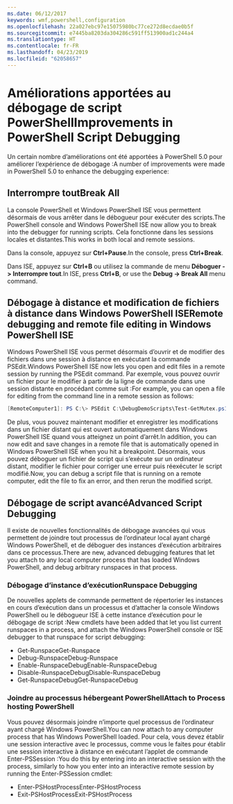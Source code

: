 ```yaml
---
ms.date: 06/12/2017
keywords: wmf,powershell,configuration
ms.openlocfilehash: 22a027ebc97e15075980bc77ce272d8ecdae0b5f
ms.sourcegitcommit: e7445ba8203da304286c591ff513900ad1c244a4
ms.translationtype: HT
ms.contentlocale: fr-FR
ms.lasthandoff: 04/23/2019
ms.locfileid: "62058657"
---
```

# <a name="improvements-in-powershell-script-debugging"></a><span data-ttu-id="16f81-102">Améliorations apportées au débogage de script PowerShell</span><span class="sxs-lookup"><span data-stu-id="16f81-102">Improvements in PowerShell Script Debugging</span></span>

<span data-ttu-id="16f81-103">Un certain nombre d’améliorations ont été apportées à PowerShell 5.0 pour améliorer l’expérience de débogage :</span><span class="sxs-lookup"><span data-stu-id="16f81-103">A number of improvements were made in PowerShell 5.0 to enhance the debugging experience:</span></span>

## <a name="break-all"></a><span data-ttu-id="16f81-104">Interrompre tout</span><span class="sxs-lookup"><span data-stu-id="16f81-104">Break All</span></span>

<span data-ttu-id="16f81-105">La console PowerShell et Windows PowerShell ISE vous permettent désormais de vous arrêter dans le débogueur pour exécuter des scripts.</span><span class="sxs-lookup"><span data-stu-id="16f81-105">The PowerShell console and Windows PowerShell ISE now allow you to break into the debugger for running scripts.</span></span> <span data-ttu-id="16f81-106">Cela fonctionne dans les sessions locales et distantes.</span><span class="sxs-lookup"><span data-stu-id="16f81-106">This works in both local and remote sessions.</span></span>

<span data-ttu-id="16f81-107">Dans la console, appuyez sur **Ctrl+Pause**.</span><span class="sxs-lookup"><span data-stu-id="16f81-107">In the console, press **Ctrl+Break**.</span></span>

<span data-ttu-id="16f81-108">Dans ISE, appuyez sur **Ctrl+B** ou utilisez la commande de menu **Déboguer -> Interrompre tout**.</span><span class="sxs-lookup"><span data-stu-id="16f81-108">In ISE, press **Ctrl+B**, or use the **Debug -> Break All** menu command.</span></span>

## <a name="remote-debugging-and-remote-file-editing-in-windows-powershell-ise"></a><span data-ttu-id="16f81-109">Débogage à distance et modification de fichiers à distance dans Windows PowerShell ISE</span><span class="sxs-lookup"><span data-stu-id="16f81-109">Remote debugging and remote file editing in Windows PowerShell ISE</span></span>

<span data-ttu-id="16f81-110">Windows PowerShell ISE vous permet désormais d’ouvrir et de modifier des fichiers dans une session à distance en exécutant la commande PSEdit.</span><span class="sxs-lookup"><span data-stu-id="16f81-110">Windows PowerShell ISE now lets you open and edit files in a remote session by running the PSEdit command.</span></span>
<span data-ttu-id="16f81-111">Par exemple, vous pouvez ouvrir un fichier pour le modifier à partir de la ligne de commande dans une session distante en procédant comme suit :</span><span class="sxs-lookup"><span data-stu-id="16f81-111">For example, you can open a file for editing from the command line in a remote session as follows:</span></span>

```powershell
[RemoteComputer1]: PS C:\> PSEdit C:\DebugDemoScripts\Test-GetMutex.ps1
```

<span data-ttu-id="16f81-112">De plus, vous pouvez maintenant modifier et enregistrer les modifications dans un fichier distant qui est ouvert automatiquement dans Windows PowerShell ISE quand vous atteignez un point d’arrêt.</span><span class="sxs-lookup"><span data-stu-id="16f81-112">In addition, you can now edit and save changes in a remote file that is automatically opened in Windows PowerShell ISE when you hit a breakpoint.</span></span>
<span data-ttu-id="16f81-113">Désormais, vous pouvez déboguer un fichier de script qui s’exécute sur un ordinateur distant, modifier le fichier pour corriger une erreur puis réexécuter le script modifié.</span><span class="sxs-lookup"><span data-stu-id="16f81-113">Now, you can debug a script file that is running on a remote computer, edit the file to fix an error, and then rerun the modified script.</span></span>

## <a name="advanced-script-debugging"></a><span data-ttu-id="16f81-114">Débogage de script avancé</span><span class="sxs-lookup"><span data-stu-id="16f81-114">Advanced Script Debugging</span></span>

<span data-ttu-id="16f81-115">Il existe de nouvelles fonctionnalités de débogage avancées qui vous permettent de joindre tout processus de l’ordinateur local ayant chargé Windows PowerShell, et de déboguer des instances d’exécution arbitraires dans ce processus.</span><span class="sxs-lookup"><span data-stu-id="16f81-115">There are new, advanced debugging features that let you attach to any local computer process that has loaded Windows PowerShell, and debug arbitrary runspaces in that process.</span></span>

### <a name="runspace-debugging"></a><span data-ttu-id="16f81-116">Débogage d’instance d’exécution</span><span class="sxs-lookup"><span data-stu-id="16f81-116">Runspace Debugging</span></span>

<span data-ttu-id="16f81-117">De nouvelles applets de commande permettent de répertorier les instances en cours d’exécution dans un processus et d’attacher la console Windows PowerShell ou le débogueur ISE à cette instance d’exécution pour le débogage de script :</span><span class="sxs-lookup"><span data-stu-id="16f81-117">New cmdlets have been added that let you list current runspaces in a process, and attach the Windows PowerShell console or ISE debugger to that runspace for script debugging:</span></span>

-   <span data-ttu-id="16f81-118">Get-Runspace</span><span class="sxs-lookup"><span data-stu-id="16f81-118">Get-Runspace</span></span>
-   <span data-ttu-id="16f81-119">Debug-Runspace</span><span class="sxs-lookup"><span data-stu-id="16f81-119">Debug-Runspace</span></span>
-   <span data-ttu-id="16f81-120">Enable-RunspaceDebug</span><span class="sxs-lookup"><span data-stu-id="16f81-120">Enable-RunspaceDebug</span></span>
-   <span data-ttu-id="16f81-121">Disable-RunspaceDebug</span><span class="sxs-lookup"><span data-stu-id="16f81-121">Disable-RunspaceDebug</span></span>
-   <span data-ttu-id="16f81-122">Get-RunspaceDebug</span><span class="sxs-lookup"><span data-stu-id="16f81-122">Get-RunspaceDebug</span></span>

### <a name="attach-to-process-hosting-powershell"></a><span data-ttu-id="16f81-123">Joindre au processus hébergeant PowerShell</span><span class="sxs-lookup"><span data-stu-id="16f81-123">Attach to Process hosting PowerShell</span></span>

<span data-ttu-id="16f81-124">Vous pouvez désormais joindre n’importe quel processus de l’ordinateur ayant chargé Windows PowerShell.</span><span class="sxs-lookup"><span data-stu-id="16f81-124">You can now attach to any computer process that has Windows PowerShell loaded.</span></span> <span data-ttu-id="16f81-125">Pour cela, vous devez établir une session interactive avec le processus, comme vous le faites pour établir une session interactive à distance en exécutant l’applet de commande Enter-PSSession :</span><span class="sxs-lookup"><span data-stu-id="16f81-125">You do this by entering into an interactive session with the process, similarly to how you enter into an interactive remote session by running the Enter-PSSession cmdlet:</span></span>

-   <span data-ttu-id="16f81-126">Enter-PSHostProcess</span><span class="sxs-lookup"><span data-stu-id="16f81-126">Enter-PSHostProcess</span></span>
-   <span data-ttu-id="16f81-127">Exit-PSHostProcess</span><span class="sxs-lookup"><span data-stu-id="16f81-127">Exit-PSHostProcess</span></span>
